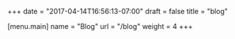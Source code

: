 +++
date = "2017-04-14T16:56:13-07:00"
draft = false
title = "blog"

[menu.main]
	name = "Blog"
	url = "/blog"
	weight = 4
+++


